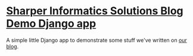 # [Sharper Informatics Solutions Blog Demo Django app](https://blog-demo-django-app.sharperinfo.com/)

A simple little Django app to demonstrate some stuff we've written on [our blog](https://www.sharperinfo.com/blog).
